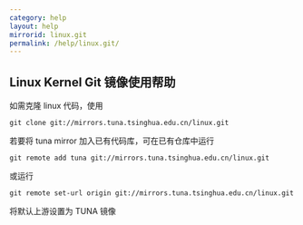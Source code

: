 ```yaml
---
category: help
layout: help
mirrorid: linux.git
permalink: /help/linux.git/
---
```


## Linux Kernel Git 镜像使用帮助

如需克隆 linux 代码，使用

```
git clone git://mirrors.tuna.tsinghua.edu.cn/linux.git
```

若要将 tuna mirror 加入已有代码库，可在已有仓库中运行

```
git remote add tuna git://mirrors.tuna.tsinghua.edu.cn/linux.git
```

或运行

```
git remote set-url origin git://mirrors.tuna.tsinghua.edu.cn/linux.git
```

将默认上游设置为 TUNA 镜像

